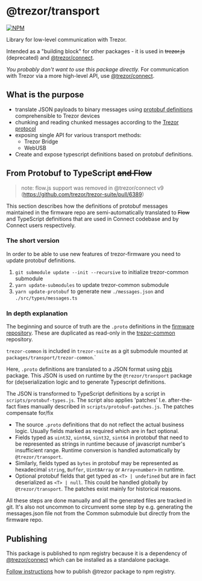 # @trezor/transport

[![NPM](https://img.shields.io/npm/v/@trezor/transport.svg)](https://www.npmjs.org/package/@trezor/transport)

Library for low-level communication with Trezor.

Intended as a "building block" for other packages - it is used in ~~trezor.js~~ (deprecated) and [@trezor/connect](https://github.com/trezor/trezor-suite/tree/develop/packages/connect).

_You probably don't want to use this package directly._ For communication with Trezor via a more high-level API, use [@trezor/connect](https://github.com/trezor/trezor-suite/tree/develop/packages/connect).

## What is the purpose

-   translate JSON payloads to binary messages using [protobuf definitions](https://github.com/trezor/trezor-common/tree/master/protob) comprehensible to Trezor devices
-   chunking and reading chunked messages according to the [Trezor protocol](https://github.com/trezor/trezor-common/blob/master/protob/protocol.md)
-   exposing single API for various transport methods:
    -   Trezor Bridge
    -   WebUSB
-   Create and expose typescript definitions based on protobuf definitions.

## From Protobuf to TypeScript ~~and Flow~~

> note: flow.js support was removed in @trezor/connect v9 (https://github.com/trezor/trezor-suite/pull/6389)

This section describes how the definitions of protobuf messages maintained in the
firmware repo are semi-automatically translated to ~~Flow~~ and TypeScript definitions that are used in Connect codebase and by Connect users respectively.

### The short version

In order to be able to use new features of trezor-firmware you need to update protobuf definitions.

1. `git submodule update --init --recursive` to initialize trezor-common submodule
1. `yarn update-submodules` to update trezor-common submodule
1. `yarn update-protobuf` to generate new `./messages.json` and `./src/types/messages.ts`

### In depth explanation

The beginning and source of truth are the `.proto` definitions in the [firmware repository](https://github.com/trezor/trezor-firmware/tree/master/common/protob). These are duplicated as read-only in the [trezor-common](https://github.com/trezor/trezor-common) repository.

`trezor-common` is included in `trezor-suite` as a git submodule mounted at `packages/transport/trezor-common`.`

Here, `.proto` definitions are translated to a JSON format using [pbjs](https://www.npmjs.com/package/pbjs) package. This JSON is used on runtime by the `@trezor/transport` package
for (de)serialization logic and to generate Typescript definitions.

The JSON is transformed to TypeScript definitions by a script in `scripts/protobuf-types.js`. The script also applies 'patches' I.e. after-the-fact fixes manually described in `scripts/protobuf-patches.js`. The patches compensate for/fix

-   The source `.proto` definitions that do not reflect the actual business logic. Usually fields marked as required which are in fact optional.
-   Fields typed as `uint32`, `uint64`, `sint32`, `sint64` in protobuf that need to be represented as strings in runtime because of javascript number's insufficient range. Runtime conversion is handled automatically by `@trezor/transport`.
-   Similarly, fields typed as `bytes` in protobuf may be represented as hexadecimal `string`, `Buffer`, `Uint8Array` or `Array<number>` in runtime.
-   Optional protobuf fields that get typed as `<T> | undefined` but are in fact deserialized as `<T> | null`. This could be handled globally by `@trezor/transport`. The patches exist mainly for historical reasons.

All these steps are done manually and all the generated files are tracked in git. It's also not uncommon to circumvent
some step by e.g. generating the messages.json file not from the Common submodule but directly from the firmware repo.

## Publishing

This package is published to npm registry because it is a dependency of [@trezor/connect](https://github.com/trezor/trezor-suite/issues/5440) which can be installed as a standalone package.

[Follow instructions](../../docs/releases/npm-packages.md) how to publish @trezor package to npm registry.
